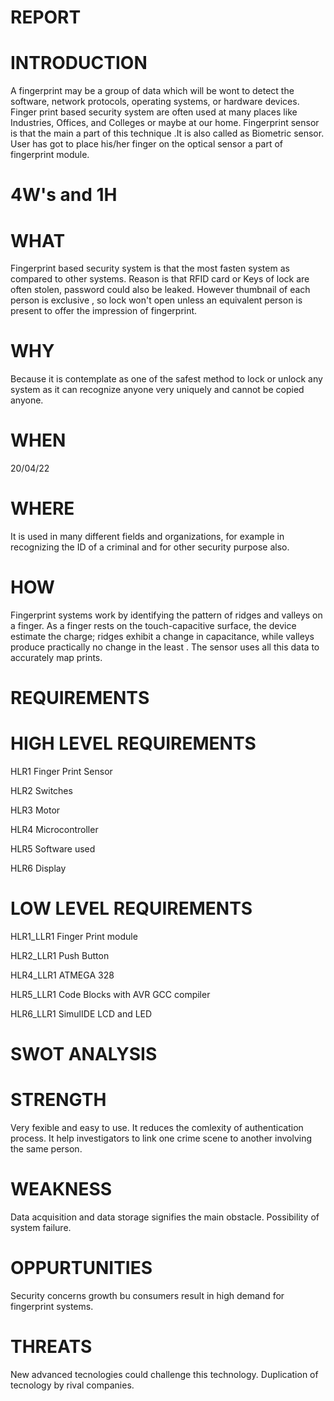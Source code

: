 # REPORT

# INTRODUCTION

A fingerprint may be a group of data which will be wont to detect the software, network protocols, operating systems, or hardware devices. Finger print based security system are often used at many places like Industries, Offices, and Colleges or maybe at our home. Fingerprint sensor is that the main a part of this technique .It is also called as Biometric sensor. User has got to place his/her finger on the optical sensor a part of fingerprint module.


# 4W's and 1H


# WHAT


Fingerprint based security system is that the most fasten system as compared to other systems. Reason is that RFID card or Keys of lock are often stolen, password could also be leaked. However thumbnail of each person is exclusive , so lock won't open unless an equivalent person is present to offer the impression of fingerprint.

# WHY


Because it is contemplate as one of the safest method to lock or unlock any system as it can recognize anyone very uniquely and cannot be copied anyone.

# WHEN


20/04/22

# WHERE

It is used in many different fields and organizations, for example in recognizing the ID of a criminal and for other security purpose also.

# HOW
Fingerprint systems work by identifying the pattern of ridges and valleys on a finger. As a finger rests on the touch-capacitive surface, the device estimate the charge; ridges exhibit a change in capacitance, while valleys produce practically no change in the least . The sensor uses all this data to accurately map prints.

# REQUIREMENTS

# HIGH LEVEL REQUIREMENTS

HLR1	Finger Print Sensor

HLR2	Switches

HLR3	Motor

HLR4	Microcontroller

HLR5	Software used

HLR6	Display

# LOW LEVEL REQUIREMENTS

HLR1_LLR1	Finger Print module

HLR2_LLR1	Push Button

HLR4_LLR1	ATMEGA 328

HLR5_LLR1	Code Blocks with AVR GCC compiler

HLR6_LLR1	SimulIDE LCD and LED

# SWOT ANALYSIS

# STRENGTH
Very fexible and easy to use.
It reduces the comlexity of authentication process.
It help investigators to link one crime scene to another involving the same person.

# WEAKNESS
Data acquisition and data storage signifies the main obstacle.
Possibility of system failure.

# OPPURTUNITIES
Security concerns growth bu consumers result in high demand for fingerprint systems.

# THREATS
New advanced tecnologies could challenge this technology.
Duplication of tecnology by rival companies.
